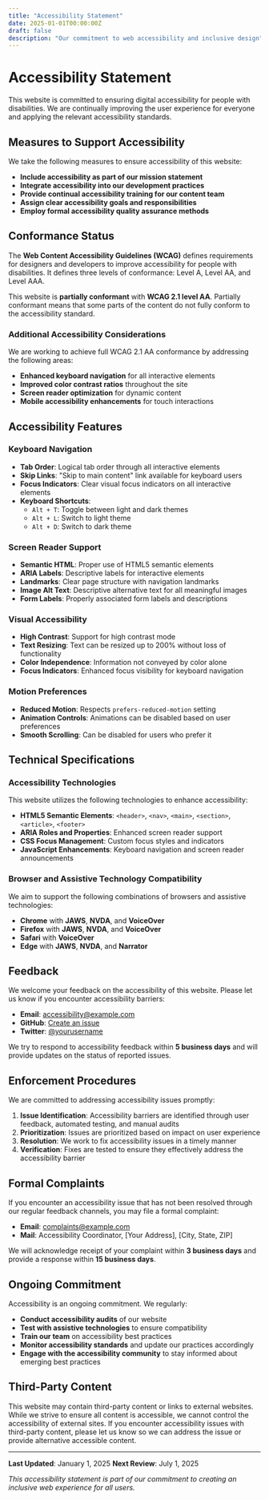 ```yaml
---
title: "Accessibility Statement"
date: 2025-01-01T00:00:00Z
draft: false
description: "Our commitment to web accessibility and inclusive design"
---
```


# Accessibility Statement

This website is committed to ensuring digital accessibility for people with disabilities. We are continually improving the user experience for everyone and applying the relevant accessibility standards.

## Measures to Support Accessibility

We take the following measures to ensure accessibility of this website:

- **Include accessibility as part of our mission statement**
- **Integrate accessibility into our development practices**
- **Provide continual accessibility training for our content team**
- **Assign clear accessibility goals and responsibilities**
- **Employ formal accessibility quality assurance methods**

## Conformance Status

The **Web Content Accessibility Guidelines (WCAG)** defines requirements for designers and developers to improve accessibility for people with disabilities. It defines three levels of conformance: Level A, Level AA, and Level AAA.

This website is **partially conformant** with **WCAG 2.1 level AA**. Partially conformant means that some parts of the content do not fully conform to the accessibility standard.

### Additional Accessibility Considerations

We are working to achieve full WCAG 2.1 AA conformance by addressing the following areas:

- **Enhanced keyboard navigation** for all interactive elements
- **Improved color contrast ratios** throughout the site
- **Screen reader optimization** for dynamic content
- **Mobile accessibility enhancements** for touch interactions

## Accessibility Features

### Keyboard Navigation

- **Tab Order**: Logical tab order through all interactive elements
- **Skip Links**: "Skip to main content" link available for keyboard users
- **Focus Indicators**: Clear visual focus indicators on all interactive elements
- **Keyboard Shortcuts**:
  - `Alt + T`: Toggle between light and dark themes
  - `Alt + L`: Switch to light theme
  - `Alt + D`: Switch to dark theme

### Screen Reader Support

- **Semantic HTML**: Proper use of HTML5 semantic elements
- **ARIA Labels**: Descriptive labels for interactive elements
- **Landmarks**: Clear page structure with navigation landmarks
- **Image Alt Text**: Descriptive alternative text for all meaningful images
- **Form Labels**: Properly associated form labels and descriptions

### Visual Accessibility

- **High Contrast**: Support for high contrast mode
- **Text Resizing**: Text can be resized up to 200% without loss of functionality
- **Color Independence**: Information not conveyed by color alone
- **Focus Indicators**: Enhanced focus visibility for keyboard navigation

### Motion Preferences

- **Reduced Motion**: Respects `prefers-reduced-motion` setting
- **Animation Controls**: Animations can be disabled based on user preferences
- **Smooth Scrolling**: Can be disabled for users who prefer it

## Technical Specifications

### Accessibility Technologies

This website utilizes the following technologies to enhance accessibility:

- **HTML5 Semantic Elements**: `<header>`, `<nav>`, `<main>`, `<section>`, `<article>`, `<footer>`
- **ARIA Roles and Properties**: Enhanced screen reader support
- **CSS Focus Management**: Custom focus styles and indicators
- **JavaScript Enhancements**: Keyboard navigation and screen reader announcements

### Browser and Assistive Technology Compatibility

We aim to support the following combinations of browsers and assistive technologies:

- **Chrome** with **JAWS**, **NVDA**, and **VoiceOver**
- **Firefox** with **JAWS**, **NVDA**, and **VoiceOver**
- **Safari** with **VoiceOver**
- **Edge** with **JAWS**, **NVDA**, and **Narrator**

## Feedback

We welcome your feedback on the accessibility of this website. Please let us know if you encounter accessibility barriers:

- **Email**: [accessibility@example.com](mailto:accessibility@example.com)
- **GitHub**: [Create an issue](https://github.com/yourusername/yourrepo/issues)
- **Twitter**: [@yourusername](https://twitter.com/yourusername)

We try to respond to accessibility feedback within **5 business days** and will provide updates on the status of reported issues.

## Enforcement Procedures

We are committed to addressing accessibility issues promptly:

1. **Issue Identification**: Accessibility barriers are identified through user feedback, automated testing, and manual audits
2. **Prioritization**: Issues are prioritized based on impact on user experience
3. **Resolution**: We work to fix accessibility issues in a timely manner
4. **Verification**: Fixes are tested to ensure they effectively address the accessibility barrier

## Formal Complaints

If you encounter an accessibility issue that has not been resolved through our regular feedback channels, you may file a formal complaint:

- **Email**: [complaints@example.com](mailto:complaints@example.com)
- **Mail**: Accessibility Coordinator, [Your Address], [City, State, ZIP]

We will acknowledge receipt of your complaint within **3 business days** and provide a response within **15 business days**.

## Ongoing Commitment

Accessibility is an ongoing commitment. We regularly:

- **Conduct accessibility audits** of our website
- **Test with assistive technologies** to ensure compatibility
- **Train our team** on accessibility best practices
- **Monitor accessibility standards** and update our practices accordingly
- **Engage with the accessibility community** to stay informed about emerging best practices

## Third-Party Content

This website may contain third-party content or links to external websites. While we strive to ensure all content is accessible, we cannot control the accessibility of external sites. If you encounter accessibility issues with third-party content, please let us know so we can address the issue or provide alternative accessible content.

---

**Last Updated**: January 1, 2025
**Next Review**: July 1, 2025

*This accessibility statement is part of our commitment to creating an inclusive web experience for all users.*
